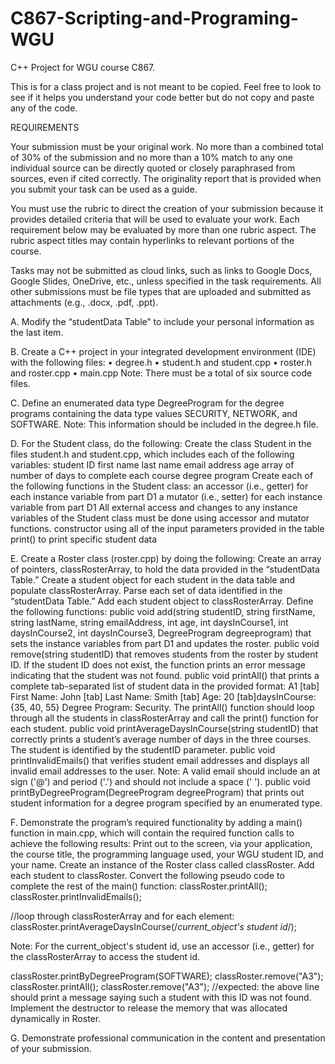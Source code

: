 # C867-Scripting-and-Programing-WGU

C++ Project for WGU course C867. 

This is for a class project and is not meant to be copied. Feel free to look to see if it helps you understand your code better but do not copy and paste any of the code. 


REQUIREMENTS 

Your submission must be your original work. No more than a combined total of 30% of the submission and no more than a 10% match to any one individual source can be directly quoted or closely paraphrased from sources, even if cited correctly. The originality report that is provided when you submit your task can be used as a guide. 

You must use the rubric to direct the creation of your submission because it provides detailed criteria that will be used to evaluate your work. Each requirement below may be evaluated by more than one rubric aspect. The rubric aspect titles may contain hyperlinks to relevant portions of the course. 

Tasks may not be submitted as cloud links, such as links to Google Docs, Google Slides, OneDrive, etc., unless specified in the task requirements. All other submissions must be file types that are uploaded and submitted as attachments (e.g., .docx, .pdf, .ppt). 

A.  Modify the “studentData Table” to include your personal information as the last item. 
  
B.  Create a C++ project in your integrated development environment (IDE) with the following files: 
  •  degree.h 
  •  student.h and student.cpp 
  •  roster.h and roster.cpp 
  •  main.cpp 
Note: There must be a total of six source code files. 

C.  Define an enumerated data type DegreeProgram for the degree programs containing the data type values SECURITY, NETWORK, and SOFTWARE. 
Note: This information should be included in the degree.h file. 
  
D.  For the Student class, do the following: 
  Create the class Student in the files student.h and student.cpp, which includes each of the following variables: 
  student ID 
  first name 
  last name 
  email address 
  age 
  array of number of days to complete each course 
  degree program 
Create each of the following functions in the Student class: 
  an accessor (i.e., getter) for each instance variable from part D1 
  a mutator (i.e., setter) for each instance variable from part D1 
  All external access and changes to any instance variables of the Student class must be done using accessor and mutator functions. 
  constructor using all of the input parameters provided in the table 
  print() to print specific student data 

E.  Create a Roster class (roster.cpp) by doing the following: 
  Create an array of pointers, classRosterArray, to hold the data provided in the “studentData Table.” 
  Create a student object for each student in the data table and populate classRosterArray. 
  Parse each set of data identified in the “studentData Table.” 
  Add each student object to classRosterArray. 
  Define the following functions: 
    public void add(string studentID, string firstName, string lastName, string emailAddress, int age, int daysInCourse1, int daysInCourse2, int      daysInCourse3, DegreeProgram degreeprogram)  that sets the instance variables from part D1 and updates the roster. 
    public void remove(string studentID)  that removes students from the roster by student ID. If the student ID does not exist, the function prints an error message indicating that the student was not found. 
    public void printAll() that prints a complete tab-separated list of student data in the provided format: A1 [tab] First Name: John [tab] Last Name: Smith [tab] Age: 20 [tab]daysInCourse: {35, 40, 55} Degree Program: Security. The printAll() function should loop through all the students in classRosterArray and call the print() function for each student. 
    public void printAverageDaysInCourse(string studentID)  that correctly prints a student’s average number of days in the three courses. The student is identified by the studentID parameter. 
    public void printInvalidEmails() that verifies student email addresses and displays all invalid email addresses to the user. 
 Note: A valid email should include an at sign ('@') and period ('.') and should not include a space (' '). 
    public void printByDegreeProgram(DegreeProgram degreeProgram) that prints out student information for a degree program specified by an enumerated type. 

F.  Demonstrate the program’s required functionality by adding a main() function in main.cpp, which will contain the required function calls to achieve the following results: 
  Print out to the screen, via your application, the course title, the programming language used, your WGU student ID, and your name. 
  Create an instance of the Roster class called classRoster. 
  Add each student to classRoster. 
Convert the following pseudo code to complete the rest of the  main() function: 
  classRoster.printAll(); 
  classRoster.printInvalidEmails(); 

//loop through classRosterArray and for each element: 
  classRoster.printAverageDaysInCourse(/*current_object's student id*/); 

Note: For the current_object's student id, use an accessor (i.e., getter) for the classRosterArray to access the student id. 

  classRoster.printByDegreeProgram(SOFTWARE); 
  classRoster.remove("A3"); 
  classRoster.printAll(); 
  classRoster.remove("A3"); 
//expected: the above line should print a message saying such a student with this ID was not found. 
  Implement the destructor to release the memory that was allocated dynamically in Roster. 

G.  Demonstrate professional communication in the content and presentation of your submission. 
